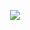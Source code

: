 <p align="center">
  <tr>
    <td align="center" style="padding=0;width=50%;">
      <a href="https://github.com/ReshiUK">
      <img src="https://github-readme-streak-stats.herokuapp.com?user=ReshiUK&theme=tokyonight_duo&hide_border=true&ring=ec7460&currStreakLabel=ec7460&sideNums=ec7460&dates=979797&sideLabels=ec7460&currStreakNum=ec7460&border=DD2727&stroke=00000000&background=00000000&fire=FF7600" />
    </td>
  </tr>
</p>
